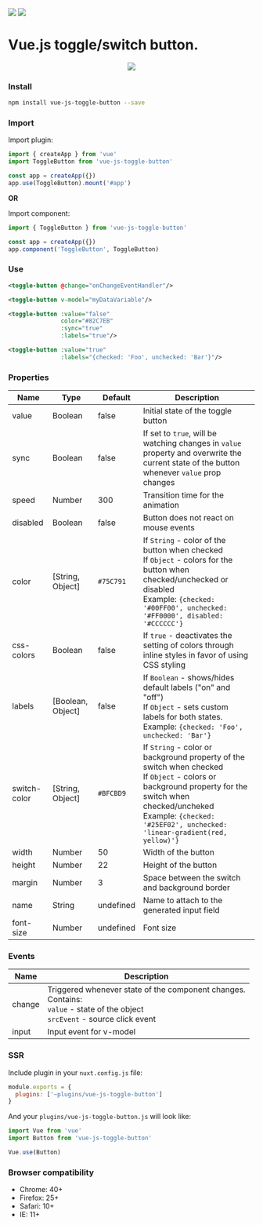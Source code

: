 <span>
  <img src="https://badge.fury.io/js/vue-js-toggle-button.svg">
</span> <span>
  <img src="https://img.shields.io/npm/dm/vue-js-toggle-button.svg">
</span> 

# Vue.js toggle/switch button.


<p align="center">
  <img src="http://i.imgur.com/a2Hf7pm.png">
</p>


### Install

```bash
npm install vue-js-toggle-button --save
```

### Import

Import plugin:

```javascript
import { createApp } from 'vue'
import ToggleButton from 'vue-js-toggle-button'

const app = createApp({})
app.use(ToggleButton).mount('#app')
```
**OR**

Import component:

```javascript
import { ToggleButton } from 'vue-js-toggle-button'

const app = createApp({})
app.component('ToggleButton', ToggleButton)
```

### Use

```xml
<toggle-button @change="onChangeEventHandler"/>

<toggle-button v-model="myDataVariable"/>

<toggle-button :value="false"
               color="#82C7EB"
               :sync="true"
               :labels="true"/>

<toggle-button :value="true"
               :labels="{checked: 'Foo', unchecked: 'Bar'}"/>
```

### Properties

| Name            | Type              | Default     | Description                        |
| ---             | ---               | ---         | ---                                |
| value           | Boolean           | false       | Initial state of the toggle button |
| sync            | Boolean           | false       | If set to `true`, will be watching changes in `value` property and overwrite the current state of the button whenever `value` prop changes |
| speed           | Number            | 300        | Transition time for the animation   |
| disabled        | Boolean           | false      | Button does not react on mouse events |
| color           | [String, Object]  | `#75C791`  | If `String` - color of the button when checked <br>If `Object` - colors for the button when checked/unchecked or disabled<br>Example: `{checked: '#00FF00', unchecked: '#FF0000', disabled: '#CCCCCC'}`  |
| css-colors       | Boolean           | false      | If `true` - deactivates the setting of colors through inline styles in favor of using CSS styling |
| labels          | [Boolean, Object] | false      | If `Boolean` - shows/hides default labels ("on" and "off") <br>If `Object` - sets custom labels for both states. <br>Example: `{checked: 'Foo', unchecked: 'Bar'}`   |
| switch-color     | [String, Object]  | `#BFCBD9`  | If `String` - color or background property of the switch when checked <br>If `Object` - colors or background property for the switch when checked/uncheked <br>Example: `{checked: '#25EF02', unchecked: 'linear-gradient(red, yellow)'}`   |
| width           | Number            | 50         | Width of the button |
| height          | Number            | 22         | Height of the button |
| margin          | Number            | 3          | Space between the switch and background border |
| name            | String            | undefined  | Name to attach to the generated input field |
| font-size        | Number            | undefined  | Font size |

### Events

| Name   | Description              |
| ---    | ---                      |
| change | Triggered whenever state of the component changes. <br>Contains: <br>`value` - state of the object <br>`srcEvent` - source click event |
| input  | Input event for v-model |

### SSR

Include plugin in your `nuxt.config.js` file:

```javascript
module.exports = {
  plugins: ['~plugins/vue-js-toggle-button']
}
```

And your `plugins/vue-js-toggle-button.js` will look like:

```javascript
import Vue from 'vue'
import Button from 'vue-js-toggle-button'

Vue.use(Button)
```

### Browser compatibility

* Chrome: 40+
* Firefox: 25+
* Safari: 10+
* IE: 11+

